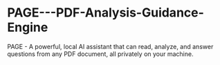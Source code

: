 # PAGE---PDF-Analysis-Guidance-Engine
PAGE - A powerful, local AI assistant that can read, analyze, and answer questions from any PDF document, all privately on your machine.
